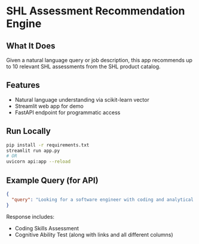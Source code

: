 # SHL Assessment Recommendation Engine

## What It Does
Given a natural language query or job description, this app recommends up to 10 relevant SHL assessments from the SHL product catalog.

## Features
- Natural language understanding via scikit-learn vector
- Streamlit web app for demo
- FastAPI endpoint for programmatic access

## Run Locally

```bash
pip install -r requirements.txt
streamlit run app.py
# OR
uvicorn api:app --reload
```

## Example Query (for API)

```json
{
  "query": "Looking for a software engineer with coding and analytical skills"
}
```
Response includes:
- Coding Skills Assessment
- Cognitive Ability Test (along with links and all different columns)
